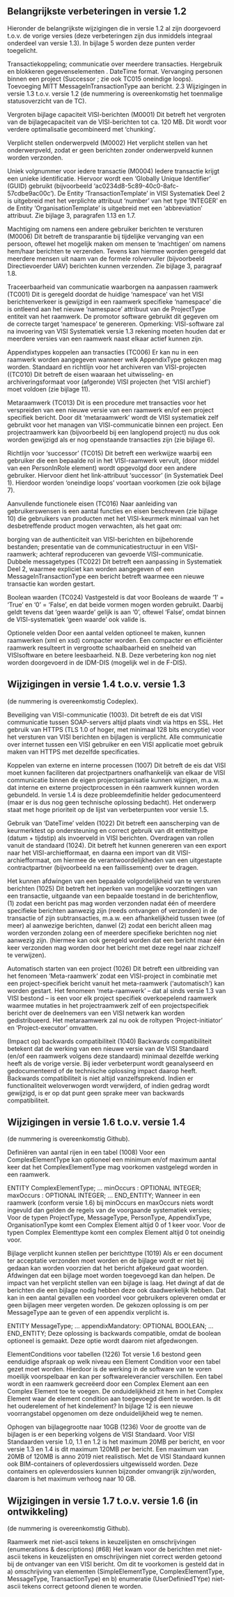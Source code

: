 ## Belangrijkste verbeteringen in versie 1.2
Hieronder de belangrijkste wijzigingen die in versie 1.2 al zijn doorgevoerd t.o.v. de vorige versies (deze verbeteringen zijn dus inmiddels integraal onderdeel van versie 1.3). In bijlage 5 worden deze punten verder toegelicht.

Transactiekoppeling; communicatie over meerdere transacties.
Hergebruik en blokkeren gegevenselementen .
DateTime format.
Vervanging personen binnen een project (Successor ; zie ook TC015 oneindige loops).
Toevoeging MITT MessageInTransactionType aan bericht.
2.3 Wijzigingen in versie 1.3 t.o.v. versie 1.2
(de nummering is overeenkomstig het toenmalige statusoverzicht van de TC).

Vergroten bijlage capaciteit VISI-berichten (M0001)
Dit betreft het vergroten van de bijlagecapaciteit van de VISI-berichten tot ca. 120 MB. Dit wordt voor verdere optimalisatie gecombineerd met ‘chunking’.

Verplicht stellen onderwerpveld (M0002)
Het verplicht stellen van het onderwerpveld, zodat er geen berichten zonder onderwerpveld kunnen worden verzonden.

Uniek volgnummer voor iedere transactie (M0004)
Iedere transactie krijgt een unieke identificatie. Hiervoor wordt een ‘Globally Unique Identifier’ (GUID) gebruikt (bijvoorbeeld ‘ac0234d8-5c89-40c0-8afc-57cdbe9ac00c’). De Entity ‘TransactionTemplate’ in VISI Systematiek Deel 2 is uitgebreid met het verplichte attribuut ‘number’ van het type ‘INTEGER’ en de Entity ‘OrganisationTemplate’ is uitgebreid met een ‘abbreviation’ attribuut. Zie bijlage 3, paragrafen 1.13 en 1.7.

Machtiging om namens een andere gebruiker berichten te versturen (M0006)
Dit betreft de transparantie bij tijdelijke vervanging van een persoon, oftewel het mogelijk maken om mensen te ‘machtigen’ om namens hem/haar berichten te verzenden. Tevens kan hiermee worden geregeld dat meerdere mensen uit naam van de formele rolvervuller (bijvoorbeeld Directievoerder UAV) berichten kunnen verzenden. Zie bijlage 3, paragraaf 1.8.

Traceerbaarheid van communicatie waarborgen na aanpassen raamwerk (TC001)
Dit is geregeld doordat de huidige ‘namespace’ van het VISI berichtenverkeer is gewijzigd in een raamwerk specifieke ‘namespace’ die is ontleend aan het nieuwe ‘namespace’ attribuut van de ProjectType entiteit van het raamwerk. De promotor software gebruikt dit gegeven om de correcte target ‘namespace’ te genereren. Opmerking: VISI-software zal na invoering van VISI Systematiek versie 1.3 rekening moeten houden dat er meerdere versies van een raamwerk naast elkaar actief kunnen zijn.

Appendixtypes koppelen aan transacties (TC006)
Er kan nu in een raamwerk worden aangegeven wanneer welk AppendixType gekozen mag worden. Standaard en richtlijn voor het archiveren van VISI-projecten ((TC010) Dit betreft de eisen waaraan het uitwisseling- en archiveringsformaat voor (afgeronde) VISI projecten (het ‘VISI archief’) moet voldoen (zie bijlage 11).

Metaraamwerk (TC013)
Dit is een procedure met transacties voor het verspreiden van een nieuwe versie van een raamwerk en/of een project specifiek bericht. Door dit ‘metaraamwerk’ wordt de VISI systematiek zelf gebruikt voor het managen van VISI-communicatie binnen een project. Een projectraamwerk kan (bijvoorbeeld bij een langlopend project) nu dus ook worden gewijzigd als er nog openstaande transacties zijn (zie bijlage 6).

Richtlijn voor ‘successor’ (TC015)
Dit betreft een werkwijze waarbij een gebruiker die een bepaalde rol in het VISI-raamwerk vervult, (door middel van een PersonInRole element) wordt opgevolgd door een andere gebruiker. Hiervoor dient het link-attribuut ‘successor’ (in Systematiek Deel 1). Hierdoor worden ‘oneindige loops’ voortaan voorkomen (zie ook bijlage 7).

Aanvullende functionele eisen (TC016)
Naar aanleiding van gebruikerswensen is een aantal functies en eisen beschreven (zie bijlage 10) die gebruikers van producten met het VISI-keurmerk minimaal van het desbetreffende product mogen verwachten, als het gaat om:

borging van de authenticiteit van VISI-berichten en bijbehorende bestanden;
presentatie van de communicatiestructuur in een VISI-raamwerk;
achteraf reproduceren van gevoerde VISI-communicatie.
Dubbele messagetypes (TC022)
Dit betreft een aanpassing in Systematiek Deel 2, waarmee expliciet kan worden aangegeven of een MessageInTransactionType een bericht betreft waarmee een nieuwe transactie kan worden gestart.

Boolean waarden (TC024)
Vastgesteld is dat voor Booleans de waarde ‘1’ = ‘True’ en ‘0’ = ‘False’, en dat beide vormen mogen worden gebruikt. Daarbij geldt tevens dat ‘geen waarde’ gelijk is aan ‘0’, oftewel ‘False’, omdat binnen de VISI-systematiek ‘geen waarde’ ook valide is.

Optionele velden
Door een aantal velden optioneel te maken, kunnen raamwerken (xml en xsd) compacter worden. Een compacter en efficiënter raamwerk resulteert in vergrootte schaalbaarheid en snelheid van VISIsoftware en betere leesbaarheid. N.B. Deze verbetering kon nog niet worden doorgevoerd in de IDM-DIS (mogelijk wel in de F-DIS).

## Wijzigingen in versie 1.4 t.o.v. versie 1.3
(de nummering is overeenkomstig Codeplex).

Beveiliging van VISI-communicatie (1003).
Dit betreft de eis dat VISI communicatie tussen SOAP-servers altijd plaats vindt via https en SSL. Het gebruik van HTTPS (TLS 1.0 of hoger, met minimaal 128 bits encryptie) voor het versturen van VISI berichten en bijlagen is verplicht. Alle communicatie over internet tussen een VISI gebruiker en een VISI applicatie moet gebruik maken van HTTPS met dezelfde specificaties.

Koppelen van externe en interne processen (1007)
Dit betreft de eis dat VISI moet kunnen faciliteren dat projectpartners onafhankelijk van elkaar de VISI communicatie binnen de eigen projectorganisatie kunnen wijzigen, m.a.w. dat interne en externe projectprocessen in één raamwerk kunnen worden gebundeld. In versie 1.4 is deze probleemdefinitie helder gedocumenteerd (maar er is dus nog geen technische oplossing bedacht). Het onderwerp staat met hoge prioriteit op de lijst van verbeterpunten voor versie 1.5.

Gebruik van ‘DateTime’ velden (1022)
Dit betreft een aanscherping van de keurmerktest op ondersteuning en correct gebruik van dit entiteittype (datum + tijdstip) als invoerveld in VISI berichten. Overdragen van rollen vanuit de standaard (1024). Dit betreft het kunnen genereren van een export naar het VISI-archiefformaat, en daarna een import van dit VISI-archiefformaat, om hiermee de verantwoordelijkheden van een uitgestapte contractpartner (bijvoorbeeld na een faillissement) over te dragen.

Het kunnen afdwingen van een bepaalde volgordelijkheid van te versturen berichten (1025)
Dit betreft het inperken van mogelijke voorzettingen van een transactie, uitgaande van een bepaalde toestand in de berichtenflow, (1) zodat een bericht pas mag worden verzonden nadat één of meerdere specifieke berichten aanwezig zijn (reeds ontvangen of verzonden) in de transactie of zijn subtransacties, m.a.w. een afhankelijkheid tussen twee (of meer) al aanwezige berichten, danwel (2) zodat een bericht alleen mag worden verzonden zolang een of meerdere specifieke berichten nog niet aanwezig zijn. (hiermee kan ook geregeld worden dat een bericht maar één keer verzonden mag worden door het bericht met deze regel naar zichzelf te verwijzen).

Automatisch starten van een project (1026)
Dit betreft een uitbreiding van het fenomeen ‘Meta-raamwerk’ zodat een VISI-project in combinatie met een project-specifiek bericht vanuit het meta-raamwerk (‘automatisch’) kan worden gestart. Het fenomeen ‘meta-raamwerk’ – dat al sinds versie 1.3 van VISI bestond – is een voor elk project specifiek overkoepelend raamwerk waarmee mutaties in het projectraamwerk zelf of een projectspecifiek bericht over de deelnemers van een VISI netwerk kan worden gedistribueerd. Het metaraamwerk zal nu ook de roltypen ‘Project-initiator’ en ‘Project-executor’ omvatten.

(Impact op) backwards compatibiliteit (1040)
Backwards compatibiliteit betekent dat de werking van een nieuwe versie van de VISI Standaard (en/of een raamwerk volgens deze standaard) minimaal dezelfde werking heeft als de vorige versie. Bij ieder verbeterpunt wordt geanalyseerd en gedocumenteerd of de technische oplossing impact daarop heeft. Backwards compatibiliteit is niet altijd vanzelfsprekend. Indien er functionaliteit weloverwogen wordt verwijderd, of indien gedrag wordt gewijzigd, is er op dat punt geen sprake meer van backwards compatibiliteit.

## Wijzigingen in versie 1.6 t.o.v. versie 1.4
(de nummering is overeenkomstig Github).

Definiëren van aantal rijen in een tabel (1008)
Voor een ComplexElementType kan optioneel een minimum en/of maximum aantal keer dat het ComplexElementType mag voorkomen vastgelegd worden in een raamwerk.

ENTITY ComplexElementType;
...
minOccurs : OPTIONAL INTEGER;
maxOccurs : OPTIONAL INTEGER;
...
END_ENTITY;
Wanneer in een raamwerk (conform versie 1.6) bij minOccurs en maxOccurs niets wordt ingevuld dan gelden de regels van de voorgaande systematiek versies;
Voor de typen ProjectType, MessageType, PersonType, AppendixType, OrganisationType komt een Complex Element altijd 0 of 1 keer voor. Voor de typen Complex Elementtype komt een complex Element altijd 0 tot oneindig voor.

Bijlage verplicht kunnen stellen per berichttype (1019)
Als er een document ter acceptatie verzonden moet worden en de bijlage wordt er niet bij gedaan kan worden voorzien dat het bericht afgekeurd gaat woorden. Afdwingen dat een bijlage moet worden toegevoegd kan dan helpen. De impact van het verplicht stellen van een bijlage is laag. Het dwingt af dat de berichten die een bijlage nodig hebben deze ook daadwerkelijk hebben. Dat kan in een aantal gevallen een voordeel voor gebruikers opleveren omdat er geen bijlagen meer vergeten worden.
De gekozen oplossing is om per MessageType aan te geven of een appendix verplicht is.

ENTITY MessageType;
...
appendixMandatory: OPTIONAL BOOLEAN;
...
END_ENTITY;
Deze oplossing is backwards compatible, omdat de boolean optioneel is gemaakt. Deze optie wordt daarom niet afgedwongen.

ElementConditions voor tabellen (1226)
Tot versie 1.6 bestond geen eenduidige afspraak op welk niveau een Element Condition voor een tabel gezet moet worden. Hierdoor is de werking in de software van te voren moeilijk voorspelbaar en kan per softwareleverancier verschillen. Een tabel wordt in een raamwerk gecreëerd door een Complex Element aan een Complex Element toe te voegen. De onduidelijkheid zit hem in het Complex Element waar de element condition aan toegevoegd dient te worden. Is dit het ouderelement of het kindelement? In bijlage 12 is een nieuwe voorrangstabel opgenomen om deze onduidelijkheid weg te nemen.

Ophogen van bijlagegrootte naar 10GB (1236)
Voor de grootte van de bijlagen is er een beperking volgens de VISI Standaard. Voor VISI Standaarden versie 1.0, 1.1 en 1.2 is het maximum 20MB per bericht, en voor versie 1.3 en 1.4 is dit maximum 120MB per bericht. Een maximum van 20MB of 120MB is anno 2019 niet realistisch. Met de VISI Standaard kunnen ook BIM-containers of opleverdossiers uitgewisseld worden. Deze containers en opleverdossiers kunnen bijzonder omvangrijk zijn/worden, daarom is het maximum verhoog naar 10 GB.

## Wijzigingen in versie 1.7 t.o.v. versie 1.6 (in ontwikkeling)
(de nummering is overeenkomstig Github).

Raamwerk met niet-ascii tekens in keuzelijsten en omschrijvingen (enumerations & descriptions) (#68)
Het kwam voor de berichten met niet-ascii tekens in keuzelijsten en omschrijvingen niet correct werden getoond bij de ontvanger van een VISI bericht. Om dit te voorkomen is gesteld dat in a) omschrijving van elementen (SimpleElementType, ComplexElementType, MessageType, TransactionType) en b) enumeratie (UserDefiniedTYpe) niet-ascii tekens correct getoond dienen te worden.
